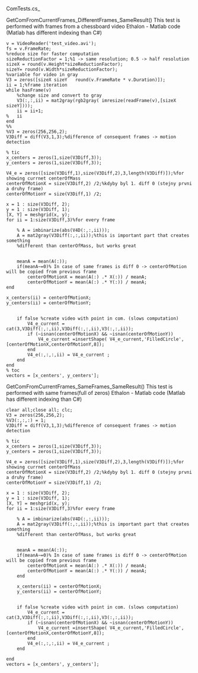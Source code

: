 ComTests.cs_ 

GetComFromCurrentFrames_DifferentFrames_SameResult() 
	This test is performed with frames from a chessboard video 
Ethalon - Matlab code (Matlab has different indexing than C#) 

    v = VideoReader('test_video.avi');
    fs = v.FrameRate;
    %reduce size for faster computation 
    sizeReductionFactor = 1;%1 -> same resolution; 0.5 -> half resolution
    sizeX = round(v.Height*sizeReductionFactor);
    sizeY= round(v.Width*sizeReductionFactor);
    %variable for video in gray
    V3 = zeros([sizeX sizeY   round(v.FrameRate * v.Duration)]);
    ii = 1;%frame iteration
    while hasFrame(v)
        %change size and convert to gray
        V3(:,:,ii) = mat2gray(rgb2gray( imresize(readFrame(v),[sizeX sizeY])));
        ii = ii+1;
    %   ii
    end
    %%
    %V3 = zeros(256,256,2);
    V3Diff = diff(V3,1,3);%difference of consequent frames -> motion detection
 
    % tic
    x_centers = zeros(1,size(V3Diff,3));
    y_centers = zeros(1,size(V3Diff,3));
 
    V4_e = zeros([size(V3Diff,1),size(V3Diff,2),3,length(V3Diff)]);%for showing currnet centerOfMass
    centerOfMotionX = size(V3Diff,2) /2;%kdyby byl 1. diff 0 (stejny prvni a druhy frame)
    centerOfMotionY = size(V3Diff,1) /2;
    
    x = 1 : size(V3Diff, 2); 
    y = 1 : size(V3Diff, 1); 
    [X, Y] = meshgrid(x, y);
    for ii = 1:size(V3Diff,3)%for every frame
    
        % A = imbinarize(abs(V4D(:,:,ii)));
        A = mat2gray(V3Diff(:,:,ii));%this is important part that creates something
        %different than centerOfMass, but works great
    
    
        meanA = mean(A(:));
        if(meanA~=0)% In case of same frames is diff 0 -> centerOfMotion will be copied from previous frame
            centerOfMotionX = mean(A(:) .* X(:)) / meanA;
            centerOfMotionY = mean(A(:) .* Y(:)) / meanA;
    end
    
    x_centers(ii) = centerOfMotionX;
    y_centers(ii) = centerOfMotionY;
    
    
        if false %create video with point in com. (slows computation)
            V4_e_current = cat(3,V3Diff(:,:,ii),V3Diff(:,:,ii),V3(:,:,ii));
            if (~isnan(centerOfMotionX) && ~isnan(centerOfMotionY))
                V4_e_current =insertShape( V4_e_current,'FilledCircle',[centerOfMotionX,centerOfMotionY,8]);
            end
            V4_e(:,:,:,ii) = V4_e_current ;
        end
    end
    % toc
    vectors = [x_centers', y_centers'];

GetComFromCurrentFrames_SameFrames_SameResult() 
	This test is performed with same frames(full of zeros) 
Ethalon - Matlab code (Matlab has different indexing than C#) 

    clear all;close all; clc;
    V3 = zeros(256,256,2);
    %V3(:,:,:) = 1;
    V3Diff = diff(V3,1,3);%difference of consequent frames -> motion detection
 
    % tic
    x_centers = zeros(1,size(V3Diff,3));
    y_centers = zeros(1,size(V3Diff,3));
 
    V4_e = zeros([size(V3Diff,1),size(V3Diff,2),3,length(V3Diff)]);%for showing currnet centerOfMass
    centerOfMotionX = size(V3Diff,2) /2;%kdyby byl 1. diff 0 (stejny prvni a druhy frame)
    centerOfMotionY = size(V3Diff,1) /2;
 
    x = 1 : size(V3Diff, 2); 
    y = 1 : size(V3Diff, 1); 
    [X, Y] = meshgrid(x, y);
    for ii = 1:size(V3Diff,3)%for every frame
    
        % A = imbinarize(abs(V4D(:,:,ii)));
        A = mat2gray(V3Diff(:,:,ii));%this is important part that creates something
        %different than centerOfMass, but works great
    
    
        meanA = mean(A(:));
        if(meanA~=0)% In case of same frames is diff 0 -> centerOfMotion will be copied from previous frame
            centerOfMotionX = mean(A(:) .* X(:)) / meanA;
            centerOfMotionY = mean(A(:) .* Y(:)) / meanA;
        end
    
        x_centers(ii) = centerOfMotionX;
        y_centers(ii) = centerOfMotionY;
    
    
        if false %create video with point in com. (slows computation)
            V4_e_current = cat(3,V3Diff(:,:,ii),V3Diff(:,:,ii),V3(:,:,ii));
            if (~isnan(centerOfMotionX) && ~isnan(centerOfMotionY))
                V4_e_current =insertShape( V4_e_current,'FilledCircle',[centerOfMotionX,centerOfMotionY,8]);
            end
            V4_e(:,:,:,ii) = V4_e_current ;
        end
    
    end
    vectors = [x_centers', y_centers'];
